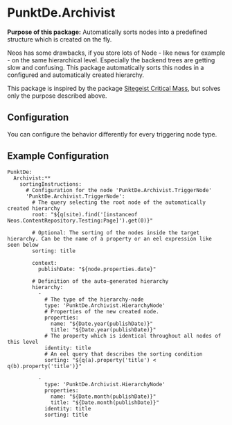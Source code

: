 # PunktDe.Archivist 

**Purpose of this package:** Automatically sorts nodes into a predefined structure which is created on the fly.

Neos has some drawbacks, if you store lots of Node - like news for example - on the same hierarchical level. 
Especially the backend trees are getting slow and confusing. This package automatically sorts this nodes in a configured and 
automatically created hierarchy.

This package is inspired by the package [Sitegeist Critical Mass](https://github.com/sitegeist/Sitegeist.CriticalMass), 
but solves only the purpose described above. 

## Configuration

You can configure the behavior differently for every triggering node type.

## Example Configuration

    PunktDe:
      Archivist:**
        sortingInstructions:
          # Configuration for the node 'PunktDe.Archivist.TriggerNode'
          'PunktDe.Archivist.TriggerNode':
            # The query selecting the root node of the automatically created hierarchy
            root: "${q(site).find('[instanceof Neos.ContentRepository.Testing:Page]').get(0)}"
    
            # Optional: The sorting of the nodes inside the target hierarchy. Can be the name of a property or an eel expression like seen below
            sorting: title
     
            context:
              publishDate: "${node.properties.date}"
     
            # Definition of the auto-generated hierarchy
            hierarchy:
              -
                # The type of the hierarchy-node
                type: 'PunktDe.Archivist.HierarchyNode'
                # Properties of the new created node.
                properties:
                  name: "${Date.year(publishDate)}"
                  title: "${Date.year(publishDate)}"
                # The property which is identical throughout all nodes of this level
                identity: title
                # An eel query that describes the sorting condition
                sorting: "${q(a).property('title') < q(b).property('title')}"
                 
              -
                type: 'PunktDe.Archivist.HierarchyNode'
                properties:
                  name: "${Date.month(publishDate)}"
                  title: "${Date.month(publishDate)}"
                identity: title
                sorting: title
